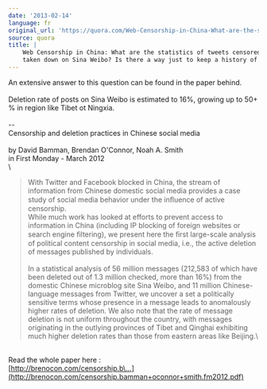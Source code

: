 ```yaml
---
date: '2013-02-14'
language: fr
original_url: 'https://quora.com/Web-Censorship-in-China-What-are-the-statistics-of-tweets-censored-and-taken-down-on-Sina-Weibo-Is-there-a-way-just-to-keep-a-history-of-that/answer/Clément-Renaud'
source: quora
title: |
    Web Censorship in China: What are the statistics of tweets censored and
    taken down on Sina Weibo? Is there a way just to keep a history of that?
---
```


An extensive answer to this question can be found in the paper behind.\
\
Deletion rate of posts on Sina Weibo is estimated to 16%, growing up to
50+ % in region like Tibet ot Ningxia.\
\
\--\
Censorship and deletion practices in Chinese social media\
\
by David Bamman, Brendan O'Connor, Noah A. Smith\
in First Monday - March 2012\
\

> With Twitter and Facebook blocked in China, the stream of information
> from Chinese domestic social media provides a case study of social
> media behavior under the inﬂuence of active censorship.\
> While much work has looked at efforts to prevent access to information
> in China (including IP blocking of foreign websites or search engine
> ﬁltering), we present here the ﬁrst large-scale analysis of political
> content censorship in social media, i.e., the active deletion of
> messages published by individuals.\
> \
> In a statistical analysis of 56 million messages (212,583 of which
> have been deleted out of 1.3 million checked, more than 16%) from the
> domestic Chinese microblog site Sina Weibo, and 11 million
> Chinese-language messages from Twitter, we uncover a set a politically
> sensitive terms whose presence in a message leads to anomalously
> higher rates of deletion. We also note that the rate of message
> deletion is not uniform throughout the country, with messages
> originating in the outlying provinces of Tibet and Qinghai exhibiting
> much higher deletion rates than those from eastern areas like
> Beijing.\

\
Read the whole paper here :\
[http://brenocon.com/censorship.b\...](http://brenocon.com/censorship.bamman+oconnor+smith.fm2012.pdf)
